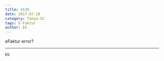 ```yaml
---
title: 4139
date: 2017-07-10
category: Tanya-SC
tags: E-Faktur
author: EG
---
```


eFaktur error?

---



`EG`
